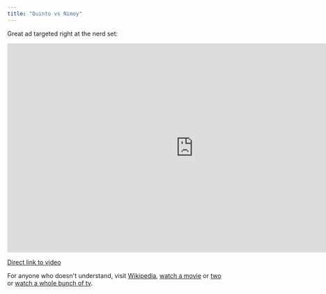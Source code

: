 ```yaml
---
title: "Quinto vs Nimoy"
---
```

<p>Great ad targeted right at the nerd set:</p>
<p><iframe width="853" height="480" src="http://www.youtube.com/embed/WPkByAkAdZs" frameborder="0" allowfullscreen></iframe></p>
<p><a href="http://youtu.be/WPkByAkAdZs">Direct link to video</a></p>
<p>For anyone who doesn't understand, visit <a href="http://en.wikipedia.org/wiki/Spock">Wikipedia</a>, <a href="http://target.georiot.com/Proxy.ashx?tsid=528&GR_URL=https%253A%252F%252Fitunes.apple.com%252Fus%252Fmovie%252Fstar-trek%252Fid317909453%253Fuo%253D4%2526partnerId%253D30" target="itunes_store">watch a movie</a> or <a href="http://target.georiot.com/Proxy.ashx?tsid=528&GR_URL=https%253A%252F%252Fitunes.apple.com%252Fus%252Fmovie%252Fstar-trek-iii-search-for-spock%252Fid210472773%253Fuo%253D4%2526partnerId%253D30" target="itunes_store">two</a> or <a href="http://target.georiot.com/Proxy.ashx?tsid=528&GR_URL=https%253A%252F%252Fitunes.apple.com%252Fus%252Ftv-season%252Fstar-trek-original-series%252Fid218818763%253Fuo%253D4%2526partnerId%253D30" target="itunes_store">watch a whole bunch of tv</a>.</p>
<p><a href="http://target.georiot.com/Proxy.ashx?tsid=528&GR_URL=https%253A%252F%252Fitunes.apple.com%252Fus%252Fmovie%252Fstar-trek%252Fid317909453%253Fuo%253D4%2526partnerId%253D30" target="itunes_store"style="display:inline-block;overflow:hidden;background:url(http://linkmaker.itunes.apple.com/htmlResources/assets/images/web/linkmaker/badge_itunes-lrg.png) no-repeat;width:110px;height:40px;@media only screen{background-image:url(http://linkmaker.itunes.apple.com/htmlResources/assets/images/web/linkmaker/badge_itunes-lrg.svg);}"></a></p>
